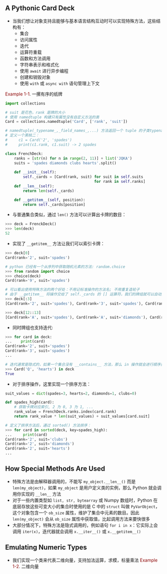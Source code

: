 ## A Pythonic Card Deck
- 当我们想让对象支持且能够与基本语言结构互动时可以实现特殊方法，这些结构有：
	- 集合
	- 访问属性
	- 迭代
	- 运算符重载
	- 函数和方法调用
	- 字符串表示和格式化
	- 使用 `await` 进行异步编程
	- 创建和销毁对象
	- 使用 `with` 或 `async with` 语句管理上下文

<font color='darkred'>Example 1-1</font>. 一摞有序的纸牌
```python
import collections

# suit 是花色，rank 是牌的大小
# 使用 namedtuple 构建只有属性没有自定义方法的类
Card = collections.namedtuple('Card', ['rank', 'suit'])

# namedtuple(_typename_,_field_names_,...) 方法返回一个 tuple 的子类typename, 它的属性就是 field_names 中定义的
# 定义一个黑桃二：
#     c1 = Card('2', 'spades')
#     print(c1.rank, c1.suit) -> 2 spades

class FrenchDeck:
	ranks = [str(n) for n in range(2, 11)] + list('JQKA')
	suits = 'spades diamonds clubs hearts'.split()
    
    def __init__(self):
        self._cards = [Card(rank, suit) for suit in self.suits
                                        for rank in self.ranks]
    def __len__(self):
        return len(self._cards)

    def __getitem__(self, position):
        return self._cards[position]
```
- 与普通集合类似，通过 `len()` 方法可以计算出卡牌的数目：
```python
>>> deck = FrenckDeck()
>>> len(deck)
52
```
- 实现了 `__getitem__` 方法让我们可以索引卡牌：
```python
>>> deck[0]
Card(rank='2', suit='spades')

# python 已经有一个从序列中获取随机元素的方法: random.choice
>>> from random import choice
>>> choice(deck)
Card(rank='9', suit='spades')

# 可以看出使用特殊方法的两个好处：不用记标准操作的方法名; 不用重复造轮子
# 由于 __getitem__ 将操作交给了 self._cards 的 [] 运算符，我们的牌组就可以自动支持切片：
>>> deck[:3]
[Card(rank='2', suit='spades'), Card(rank='3', suit='spades'), Card(rank='4', suit='spades')]

>>> deck[12::13]
[Card(rank='A', suit='spades'), Card(rank='A', suit='diamonds'), Card(rank='A', suit='clubs'), Card(rank='A', suit='hearts')]
```
- 同时牌组也支持迭代:
```python
>>> for card in deck:
...    print(card)
Card(rank='2', suit='spades') 
Card(rank='3', suit='spades')
...

# 迭代通常是隐式的，如果一个集合没有 __contains__ 方法，那么 in 操作就会进行顺序扫描，对于我们的牌组来说：
>>> Card('Q', 'hearts') in deck
True
```
- 对于排序操作，这里实现一个排序方法：
```python
suit_values = dict(spades=3, hearts=2, diamonds=1, clubs=0)

def spades_high(card):
	# 获取卡牌对应索引, 2 为 0, 3 为 1, ...
	rank_value = FrenchDeck.ranks.index(card.rank)
	return rank_value * len(suit_values) + suit_values[card.suit]

# 定义了排序方法后，通过 sorted() 方法排序：
>>> for card in sorted(deck, key=spades_high):
...     print(card)
Card(rank='2', suit='clubs') 
Card(rank='2', suit='diamonds') 
Card(rank='2', suit='hearts')
...
```
## How Special Methods Are Used
- 特殊方法是由解释器调用的，不能写 `my_object.__len__()` 而是 `len(my_object)`，如果 `my_object` 是用户定义类的实例，那么 Python 就会调用你实现的 `__len__` 方法
- 对于一些内置类型如 `list, str, bytearray` 或 Numpy 数组时，Python 在底层存放这些可变大小的集合时使用的是 C 中的 `struct` 叫做 `PyVarObject`，这个对象包含一个 `ob_size` 属性，维护了集合中元素的数目。因此 `len(my_object)` 会从 `ob_size` 属性中获取值，比起调用方法来要快很多
- 大部分情况下，特殊方法是隐式调用的，例如语句 `for i in x`：它实际上会调用 `iter(x)`，迭代器就会调用 `x.__iter__()` 或 `x.__getitem__()`
## Emulating Numeric Types
- 我们实现一个类来代表二维向量，支持加法运算，求模，标量乘法
<font color='darkred'>Example 1-2</font>. 二维向量
```python

```



